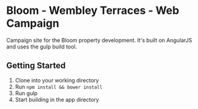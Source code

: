 # Bloom - Wembley Terraces - Web Campaign

Campaign site for the Bloom property development. It's built on AngularJS and uses the gulp build tool.

## Getting Started

1. Clone into your working directory
2. Run `npm install && bower install`
3. Run gulp
4. Start building in the app directory
